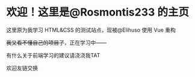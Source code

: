 # 欢迎！这里是@Rosmontis233 的主页

这里原为我学习 HTML&CSS 的测试站点，现被@Elihuso 使用 Vue 重构

~~我又看不懂自己的项目了~~，正在学习中——

有什么关于前端学习的建议请浇浇我TAT

欢迎友链交换